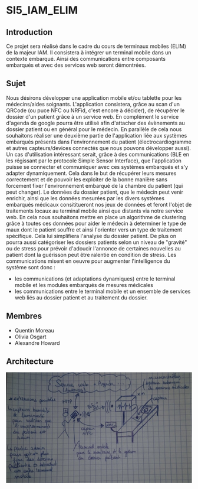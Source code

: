 # SI5_IAM_ELIM

## Introduction

Ce projet sera réalisé dans le cadre du cours de terminaux mobiles (ELIM) de la majeur IAM. Il consistera à intégrer un terminal mobile dans un contexte embarqué. Ainsi des communications entre composants embarqués et avec des services web seront démontrées.

## Sujet

Nous désirons développer une application mobile et/ou tablette pour les médecins/aides soignants. L'application consistera, grâce au scan d'un QRCode (ou puce NFC ou NRFid, c'est encore à décider), de récupérer le dossier d'un patient grâce à un service web. En complément le service d'agenda de google pourra être utilisé afin d'attacher des évènements au dossier patient ou en général pour le médecin. 
En parallèle de cela nous souhaitons réaliser une deuxième partie de l'application liée aux systèmes embarqués présents dans l'environnement du patient (électrocardiogramme et autres capteurs/devices connectés que nous pouvons développer aussi). Un cas d'utilisation intéressant serait,  grâce à des communications (BLE en les régissant par le protocole Simple Sensor Interface), que l'application puisse se connecter et communiquer avec ces systèmes embarqués et s'y adapter dynamiquement. Cela dans le but de récupérer leurs mesures correctement et de pouvoir les exploiter de la bonne manière sans forcement fixer l'environnement embarqué de la chambre du patient (qui peut changer).
Le données du dossier patient, que le médecin peut venir enrichir, ainsi que les données mesurées par les divers systèmes embarqués médicaux consititueront nos jeux de données et feront l'objet de traitements locaux au terminal mobile ainsi que distants via notre service web. En cela nous souhaitons mettre en place un algorithme de clustering grâce à toutes ces données pour aider le médecin à determiner le type de maux dont le patient souffre et ainsi l'orienter vers un type de traitement spécifique. Cela lui simplifiera l'analyse du dossier patient. De plus on pourra aussi catégoriser les dossiers patients selon un niveau de "gravité" ou de stress pour prévoir d'adoucir l'annonce de certaines nouvelles au patient dont la guérisson peut être ralentie en condition de stress. 
Les communications misent en oeuvre pour augmenter l'intelligence du système sont donc :
- les communications (et adaptations dynamiques) entre le terminal mobile et les modules embarqués de mesures médicales
- les communications entre le terminal mobile et un ensemble de services web liés au dossier patient et au traitement du dossier.

## Membres

- Quentin Moreau
- Olivia Osgart
- Alexandre Howard

## Architecture

![Architecture](https://github.com/AlexanderHow/SI5_IAM_ELIM/blob/master/docs/arcitecture.jpg)
